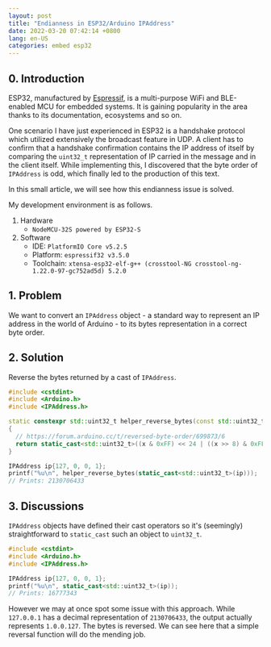 ```yaml
---
layout: post
title: "Endianness in ESP32/Arduino IPAddress"
date: 2022-03-20 07:42:14 +0800
lang: en-US
categories: embed esp32
---
```


## 0. Introduction

ESP32, manufactured by [Espressif](https://www.espressif.com/), is a multi-purpose WiFi and BLE-enabled MCU for embedded systems. It is gaining popularity in the area thanks to its documentation, ecosystems and so on.

One scenario I have just experienced in ESP32 is a handshake protocol which utilized extensively the broadcast feature in UDP. A client has to confirm that a handshake confirmation contains the IP address of itself by comparing the `uint32_t` representation of IP carried in the message and in the client itself. While implementing this, I discovered that the byte order of `IPAddress` is odd, which finally led to the production of this text.

In this small article, we will see how this endianness issue is solved.

My development environment is as follows.

1. Hardware
    * `NodeMCU-32S powered by ESP32-S`
2. Software
    * IDE: `PlatformIO Core v5.2.5`
    * Platform: `espressif32 v3.5.0`
    * Toolchain: `xtensa-esp32-elf-g++ (crosstool-NG crosstool-ng-1.22.0-97-gc752ad5d) 5.2.0`

## 1. Problem

We want to convert an `IPAddress` object - a standard way to represent an IP address in the world of Arduino - to its bytes representation in a correct byte order.

## 2. Solution

Reverse the bytes returned by a cast of `IPAddress`.

```cpp
#include <cstdint>
#include <Arduino.h>
#include <IPAddress.h>

static constexpr std::uint32_t helper_reverse_bytes(const std::uint32_t x) noexcept
{
  // https://forum.arduino.cc/t/reversed-byte-order/699873/6
  return static_cast<std::uint32_t>((x & 0xFF) << 24 | ((x >> 8) & 0xFF) << 16 | ((x >> 16) & 0xFF) << 8 | ((x >> 24) & 0xFF));
}

IPAddress ip{127, 0, 0, 1};
printf("%u\n", helper_reverse_bytes(static_cast<std::uint32_t>(ip)));
// Prints: 2130706433
```

## 3. Discussions

`IPAddress` objects have defined their cast operators so it's (seemingly) straightforward to `static_cast` such an object to `uint32_t`.

```cpp
#include <cstdint>
#include <Arduino.h>
#include <IPAddress.h>

IPAddress ip{127, 0, 0, 1};
printf("%u\n", static_cast<std::uint32_t>(ip));
// Prints: 16777343
```

However we may at once spot some issue with this approach. While `127.0.0.1` has a decimal representation of `2130706433`, the output actually represents `1.0.0.127`. The bytes is reversed. We can see here that a simple reversal function will do the mending job.
